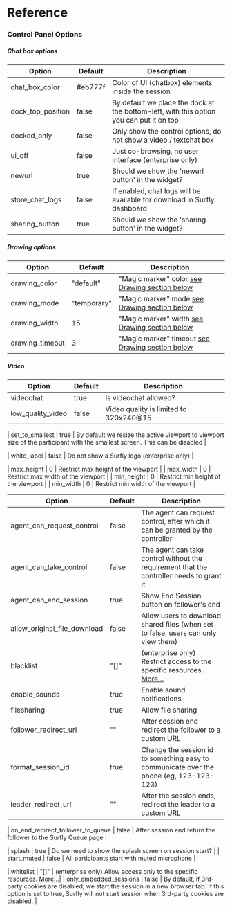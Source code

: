 # Reference


### Control Panel Options

##### Chat box options
|  Option | Default | Description |
| ---------------| ------------|------------|
| chat_box_color | #eb777f | Color of UI (chatbox) elements inside the session |
| dock_top_position | false | By default we place the dock at the bottom-left, with this option you can put it on top |
| docked_only | false | Only show the control options, do not show a video / textchat box |
| ui_off | false | Just co-browsing, no user interface (enterprise only) |
| newurl  | true | Should we show the 'newurl button' in the widget? |
| store_chat_logs | false | If enabled, chat logs will be available for download in Surfly dashboard |
| sharing_button | true | Should we show the 'sharing button' in the widget? |

##### Drawing options
|  Option | Default | Description |
| ---------------| ------------|------------|
| drawing_color | "default" | "Magic marker" color [see Drawing section below](#drawing_section) |
| drawing_mode | "temporary" | "Magic marker" mode [see Drawing section below](#drawing_section) |
| drawing_width | 15 | "Magic marker" width [see Drawing section below](#drawing_section) |
| drawing_timeout | 3| "Magic marker" timeout [see Drawing section below](#drawing_section) |

##### Video 
|  Option | Default | Description |
| ---------------| ------------|------------|
| videochat | true | Is videochat allowed? |
| low_quality_video | false | Video quality is limited to 320x240@15 |


| set_to_smallest | true | By default we resize the active viewport to viewport size of the participant with the smallest screen. This can be disabled |

| white_label | false | Do not show a Surfly logo (enterprise only) |

| max_height | 0  | Restrict max height of the viewport |
| max_width | 0 | Restrict max width of the viewport |
| min_height | 0 | Restrict min height of the viewport |
| min_width | 0 | Restrict min width of the viewport |


|  Option | Default | Description |
| ---------------| ------------|------------|
| agent_can_request_control | false | The agent can request control, after which it can be granted by the controller |
| agent_can_take_control | false | The agent can take control without the requirement that the controller needs to grant it |
| agent_can_end_session | true | Show End Session button on follower's end |
| allow_original_file_download | false | Allow users to download shared files (when set to false, users can only view them) |
| blacklist | "[]" | (enterprise only) Restrict access to the specific resources. [More...](#restrictions)|
| enable_sounds | true | Enable sound notifications |
| filesharing | true | Allow file sharing |
| follower_redirect_url | "" | After session end redirect the follower to a custom URL |
| format_session_id | true | Change the session id to something easy to communicate over the phone (eg, 123-123-123) |
| leader_redirect_url | "" | After the session ends, redirect the leader to a custom URL |


| on_end_redirect_follower_to_queue | false | After session end return the follower to the Surfly Queue page |

| splash | true | Do we need to show the splash screen on session start? |
| start_muted | false | All participants start with muted microphone |

| whitelist | "[]" | (enterprise only) Allow access only to the specific resources. [More...](#restrictions)|
| only_embedded_sessions | false | By default, if 3rd-party cookies are disabled, we start the session in a new browser tab. If this option is set to true, Surfly will not start session when 3rd-party cookies are disabled. |

